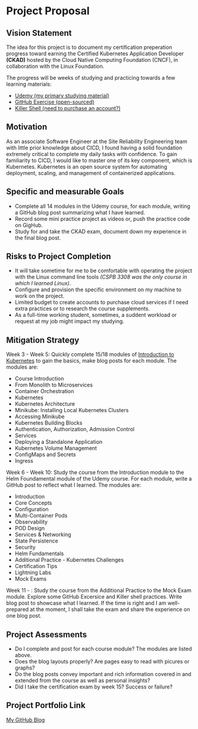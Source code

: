 # Project Proposal

## Vision Statement
The idea for this project is to document my certification preperation progress toward earning the Certified Kubernetes Application Developer **(CKAD)** 
hosted by the Cloud Native Computing Foundation (CNCF), in collaboration with the Linux Foundation.

The progress will be weeks of studying and practicing towards a few learning materials:
- [Udemy (my primary studying material)](https://www.udemy.com/course/certified-kubernetes-application-developer/?couponCode=MT24125CUS)
- [GitHub Exercise (open-sourced)](https://github.com/dgkanatsios/CKAD-exercises)
- [Killer Shell (need to purchase an account?)](https://killer.sh/ckad)

## Motivation
As an associate Software Engineer at the Site Reliability Engineering team with little prior knowledge about CICD, I found having a solid foundation extremely
critical to complete my daily tasks with confidence. To gain familiarity to CICD, I would like to master one of its key component, which is Kubernetes.
Kubernetes is an open source system for automating deployment, scaling, and management of containerized applications.

## Specific and measurable Goals
- Complete all 14 modules in the Udemy course, for each module, writing a GitHub blog post summarizing what I have learned.
- Record some mini practice project as videos or, push the practice code on GigHub.
- Study for and take the CKAD exam, document down my experience in the final blog post.

## Risks to Project Completion
- It will take sometime for me to be comfortable with operating the project with the Linux command line tools *(CSPB 3308 was the only course in which I learned Linux)*.
- Configure and provision the specific environment on my machine to work on the project.
- Limited budget to create accounts to purchase cloud services if I need extra practices or to research the course supplements.
- As a full-time working student, sometimes, a suddent workload or request at my job might impact my studying.

## Mitigation Strategy
Week 3 - Week 5: Quickly complete 15/18 modules of [Introduction to Kubernetes](https://trainingportal.linuxfoundation.org/courses/introduction-to-kubernetes) to gain the basics, make
blog posts for each module.
The modules are:
  - Course Introduction
  - From Monolith to Microservices
  - Container Orchestration
  - Kubernetes
  - Kubernetes Architecture
  - Minikube: Installing Local Kubernetes Clusters
  - Accessing Minikube
  - Kubernetes Building Blocks
  - Authentication, Authorization, Admission Control
  - Services
  - Deploying a Standalone Application
  - Kubernetes Volume Management
  - ConfigMaps and Secrets
  - Ingress

Week 6 - Week 10: Study the course from the Introduction module to the Helm Foundamental module of the Udemy course. For each module, write a GitHub post to reflect what I learned.
The modules are:
  - Introduction
  - Core Concepts
  - Configuration
  - Multi-Container Pods
  - Observability
  - POD Design
  - Services & Networking
  - State Persistence
  - Security
  - Helm Fundamentals
  - Additional Practice - Kubernetes Challenges
  - Certification Tips
  - Lightning Labs
  - Mock Exams

Week 11 - : Study the course from the Additional Practice to the Mock Exam module. Explore some GitHub Excersice and Killer shell practices. Write blog post to showcase what I learned.
  If the time is right and I am well-prepared at the moment, I shall take the exam and share the experience on one blog post.

## Project Assessments
- Do I complete and post for each course module? The modules are listed above.
- Does the blog layouts properly? Are pages easy to read with picures or graphs?
- Do the blog posts convey important and rich information covered in and extended from the course as well as personal insights?
- Did I take the certification exam by week 15? Success or failure?

## Project Portfolio Link
[My GitHub Blog](https://zacktcheng.github.io/)
